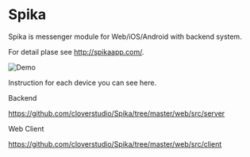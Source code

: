 # Spika

Spika is messenger module for Web/iOS/Android with backend system.

For detail plase see http://spikaapp.com/.

![Demo](https://github.com/cloverstudio/Spika/blob/master/spika_demo.gif "Demo")

Instruction for each device you can see here.

Backend

https://github.com/cloverstudio/Spika/tree/master/web/src/server

Web Client

https://github.com/cloverstudio/Spika/tree/master/web/src/client